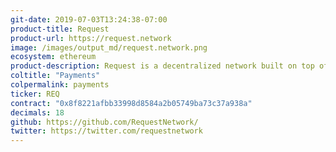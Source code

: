 ```yaml
---
git-date: 2019-07-03T13:24:38-07:00
product-title: Request
product-url: https://request.network
image: /images/output_md/request.network.png
ecosystem: ethereum
product-description: Request is a decentralized network built on top of Ethereum, which allows anyone, anywhere to request, validate and execute payments. [How Request Enabling Blockchain-based Invoices? Interview with Request co-founder Christophe Lassuyt](/request).
coltitle: "Payments"
colpermalink: payments
ticker: REQ
contract: "0x8f8221afbb33998d8584a2b05749ba73c37a938a"
decimals: 18
github: https://github.com/RequestNetwork/
twitter: https://twitter.com/requestnetwork
---
```

